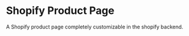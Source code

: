 <h1>Shopify Product Page</h1>
A Shopify product page completely customizable in the shopify backend. 
